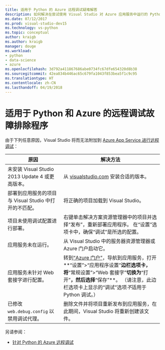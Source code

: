 ```yaml
---
title: 适用于 Python 的 Azure 远程调试疑难解答
description: 如何解决在尝试使用 Visual Studio 对 Azure 应用服务中运行的 Python 应用程序进行调试时遇到的问题。
ms.date: 07/12/2017
ms.prod: visual-studio-dev15
ms.technology: vs-python
ms.topic: conceptual
author: kraigb
ms.author: kraigb
manager: douge
ms.workload:
- python
- data-science
- azure
ms.openlocfilehash: 3d792a411867686abe0734fc67dfe654320d8b38
ms.sourcegitcommit: 42ea834b446ac65c679fa1043f853bea5f1c9c95
ms.translationtype: HT
ms.contentlocale: zh-CN
ms.lasthandoff: 04/19/2018
---
```

# <a name="remote-debugging-troubleshooter-for-python-and-azure"></a>适用于 Python 和 Azure 的远程调试故障排除程序

由于下列任意原因，Visual Studio 将而无法附加到 [Azure App Service 进行远程调试](debugging-remote-python-code-on-azure.md)：

| 原因 | 解决方法 |
| --- | --- |
| 未安装 Visual Studio 2013 Update 4 或更高版本。 | 从 [visualstudio.com](https://www.visualstudio.com/downloads/) 安装合适的版本。 | 
| 部署到应用服务的项目与 Visual Studio 中打开的不匹配。 | 将正确的项目加载到 Visual Studio。 |
| 项目未使用调试配置进行部署。 | 右键单击解决方案资源管理器中的项目并选择“发布”，重新部署应用程序。 在“设置”选项卡中，确保“调试”是所选的配置。 |
| 应用服务未在运行。 | 从 Visual Studio 中的服务器资源管理器或 Azure 门户启动它。 |
| 应用服务未针对 Web 套接字进行配置。 | 转到[“Azure 门户”](https://portal.azure.com)，导航到应用服务，打开**“设置”>“应用程序设置”**边栏选项卡，将**“常规设置”>“Web 套接字”**切换为**“打开”**，然后选择**“保存”**。 （请注意，此边栏选项卡上显示的“调试”选项*不*适用于 Python 调试。） |
| 已修改 `web.debug.config` 以禁用调试代理。 | 删除文件并将项目重新发布到应用服务，在此期间，Visual Studio 将重新创建该文件。 |

另请参阅：

- [针对 Python 的 Azure 远程调试](debugging-remote-python-code-on-azure.md)
